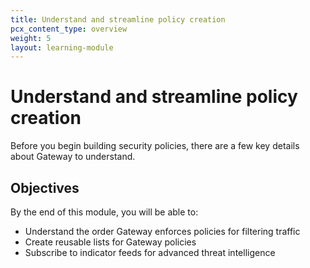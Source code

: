 ```yaml
---
title: Understand and streamline policy creation
pcx_content_type: overview
weight: 5
layout: learning-module
---
```


# Understand and streamline policy creation

Before you begin building security policies, there are a few key details about Gateway to understand.

## Objectives

By the end of this module, you will be able to:

- Understand the order Gateway enforces policies for filtering traffic
- Create reusable lists for Gateway policies
- Subscribe to indicator feeds for advanced threat intelligence
